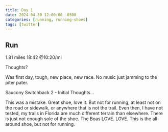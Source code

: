 ```yaml
---
title: Day 1
date: 2024-04-30 12:00:00 -0500
categories: [running, running-shoes]
tags: [twitter]
---
```


## Run

1.81 miles 18:42 @10:20/mi

Thoughts?

Was first day, tough, new place, new race. No music just jamming to the piter pater.

Saucony Switchback 2 - Initial Thoughts... 

This was a mistake. Great shoe, love it. But not for running, at least not on the road or sidewalk, or anywhere that is not the trail. Even then, I have not tested, my trails in Florida are much different terrain than elsewhere. There is just not enough sole of the shoe. The Boas LOVE. LOVE. This is the all-around shoe, but not for running.